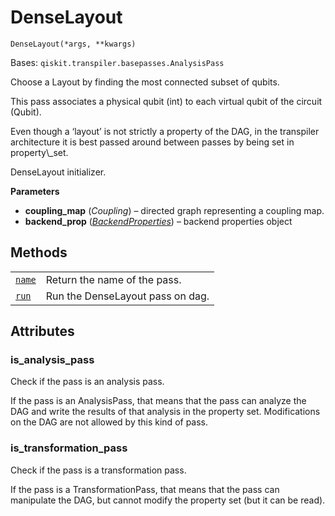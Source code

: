 # DenseLayout

<span id="undefined" />

`DenseLayout(*args, **kwargs)`

Bases: `qiskit.transpiler.basepasses.AnalysisPass`

Choose a Layout by finding the most connected subset of qubits.

This pass associates a physical qubit (int) to each virtual qubit of the circuit (Qubit).

<Admonition title="Note" type="note">
  Even though a ‘layout’ is not strictly a property of the DAG, in the transpiler architecture it is best passed around between passes by being set in property\_set.
</Admonition>

DenseLayout initializer.

**Parameters**

*   **coupling\_map** (*Coupling*) – directed graph representing a coupling map.
*   **backend\_prop** ([*BackendProperties*](qiskit.providers.models.BackendProperties#qiskit.providers.models.BackendProperties "qiskit.providers.models.BackendProperties")) – backend properties object

## Methods

|                                                                                                                                           |                                  |
| ----------------------------------------------------------------------------------------------------------------------------------------- | -------------------------------- |
| [`name`](qiskit.transpiler.passes.DenseLayout.name#qiskit.transpiler.passes.DenseLayout.name "qiskit.transpiler.passes.DenseLayout.name") | Return the name of the pass.     |
| [`run`](qiskit.transpiler.passes.DenseLayout.run#qiskit.transpiler.passes.DenseLayout.run "qiskit.transpiler.passes.DenseLayout.run")     | Run the DenseLayout pass on dag. |

## Attributes

<span id="undefined" />

### is\_analysis\_pass

Check if the pass is an analysis pass.

If the pass is an AnalysisPass, that means that the pass can analyze the DAG and write the results of that analysis in the property set. Modifications on the DAG are not allowed by this kind of pass.

<span id="undefined" />

### is\_transformation\_pass

Check if the pass is a transformation pass.

If the pass is a TransformationPass, that means that the pass can manipulate the DAG, but cannot modify the property set (but it can be read).

